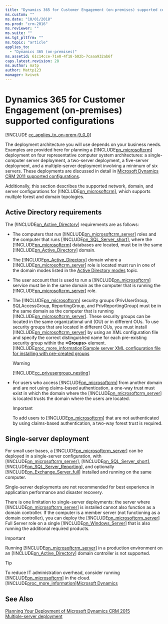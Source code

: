 ```yaml
---
title: "Dynamics 365 for Customer Engagement (on-premises) supported configurations | Microsoft Docs"
ms.custom: ""
ms.date: "10/01/2018"
ms.prod: "crm-2016"
ms.reviewer: ""
ms.suite: ""
ms.tgt_pltfrm: ""
ms.topic: "article"
applies_to: 
  - "Dynamics 365 (on-premises)"
ms.assetid: 61c14cce-71e0-4f18-b02b-7caaa932ab6f
caps.latest.revision: 28
ms.author: matp
author: Mattp123
manager: kvivek
---
```

# Dynamics 365 for Customer Engagement (on-premises) supported configurations

[!INCLUDE [cc_applies_to_on-prem-9_0_0](../includes/cc_applies_to_on-prem-9_0_0.md)]

The deployment architecture you will use depends on your business needs. Examples are provided here for planning a [!INCLUDE[pn_microsoftcrm](../includes/pn-microsoftcrm.md)] deployment on four representative computer system architectures: a single-computer server deployment, a two-server deployment, a five-server deployment, and a multiple-server deployment involving a minimum of six servers. These deployments are discussed in detail in [Microsoft Dynamics CRM 2011 supported configurations](microsoft-dynamics-365-supported-configurations.md).  
  
 Additionally, this section describes the supported network, domain, and server configurations for [!INCLUDE[pn_microsoftcrm](../includes/pn-microsoftcrm.md)], which supports multiple forest and domain topologies.  
  
## Active Directory requirements  
 The [!INCLUDE[pn_Active_Directory](../includes/pn-active-directory.md)] requirements are as follows:  
  
-   The computers that run [!INCLUDE[pn_microsoftcrm_server](../includes/pn-microsoftcrm-server.md)] roles and the computer that runs [!INCLUDE[pn_SQL_Server_short](../includes/pn-sql-server-short.md)], where the [!INCLUDE[pn_microsoftcrm](../includes/pn-microsoftcrm.md)] databases are located, must be in the same [!INCLUDE[pn_Active_Directory](../includes/pn-active-directory.md)] domain.  
  
-   The [!INCLUDE[pn_Active_Directory](../includes/pn-active-directory.md)] domain where a [!INCLUDE[pn_microsoftcrm_server](../includes/pn-microsoftcrm-server.md)] role is located must run in one of the domain modes listed in the [Active Directory modes](software-requirements-for-microsoft-dynamics-365-server.md#Active_directory_modes) topic.  
  
-   The user account that is used to run a [!INCLUDE[pn_microsoftcrm](../includes/pn-microsoftcrm.md)] service must be in the same domain as the computer that is running the [!INCLUDE[pn_microsoftcrm_server](../includes/pn-microsoftcrm-server.md)] role.  
  
-   The [!INCLUDE[pn_microsoftcrm](../includes/pn-microsoftcrm.md)] security groups (PrivUserGroup, SQLAccessGroup, ReportingGroup, and PrivReportingGroup) must be in the same domain as the computer that is running [!INCLUDE[pn_microsoftcrm_server](../includes/pn-microsoftcrm-server.md)]. These security groups can be located in the same organizational unit (OU) or in different OUs. To use security groups that are located in different OUs, you must install [!INCLUDE[pn_microsoftcrm_server](../includes/pn-microsoftcrm-server.md)] by using an XML configuration file and specify the correct distinguished name for each pre-existing security group within the **\<Groups>** element.  [!INCLUDE[proc_more_information](../includes/proc-more-information.md)][Sample server XML configuration file for installing with pre-created groups](sample-server-xml-config-file-pre-created-groups.md)  
  
    > [!WARNING]
    >  [!INCLUDE[cc_privusergroup_nesting](../includes/cc-privusergroup-nesting.md)]  
  
-   For users who access [!INCLUDE[pn_microsoftcrm](../includes/pn-microsoftcrm.md)] from another domain and are not using claims-based authentication, a one-way trust must exist in which the domain where the [!INCLUDE[pn_microsoftcrm_server](../includes/pn-microsoftcrm-server.md)] is located trusts the domain where the users are located.  
  
    > [!IMPORTANT]
    >  To add users to [!INCLUDE[pn_microsoftcrm](../includes/pn-microsoftcrm.md)] that are not authenticated by using claims-based authentication, a two-way forest trust is required.  
  
## Single-server deployment  
 For small user bases, a [!INCLUDE[pn_microsoftcrm_server](../includes/pn-microsoftcrm-server.md)] can be deployed in a single-server configuration, with [!INCLUDE[pn_microsoftcrm_server](../includes/pn-microsoftcrm-server.md)], [!INCLUDE[pn_SQL_Server_short](../includes/pn-sql-server-short.md)], [!INCLUDE[pn_SQL_Server_Reporting](../includes/pn-sql-server-reporting.md)], and optionally [!INCLUDE[pn_Exchange_Server_full](../includes/pn-exchange-server-full.md)] installed and running on the same computer.  
  
 Single-server deployments are not recommended for best experience in application performance and disaster recovery.  
  
 There is one limitation to single-server deployments: the server where [!INCLUDE[pn_microsoftcrm_server](../includes/pn-microsoftcrm-server.md)] is installed cannot also function as a domain controller. If the computer is a member server (not functioning as a domain controller), you can deploy the [!INCLUDE[pn_microsoftcrm_server](../includes/pn-microsoftcrm-server.md)] Full Server role on a single [!INCLUDE[pn_Windows_Server](../includes/pn-windows-server.md)] that is also running the additional required products.  
  
> [!IMPORTANT]
>  Running [!INCLUDE[pn_microsoftcrm_server](../includes/pn-microsoftcrm-server.md)] in a production environment on an [!INCLUDE[pn_Active_Directory](../includes/pn-active-directory.md)] domain controller is not supported.  
  
> [!TIP]
>  To reduce IT administration overhead, consider running [!INCLUDE[pn_microsoftcrm](../includes/pn-microsoftcrm.md)] in the cloud. [!INCLUDE[proc_more_information](../includes/proc-more-information.md)][Microsoft Dynamics](http://go.microsoft.com/fwlink/p/?LinkId=513167)  
  

## See Also  
 [Planning Your Deployment of Microsoft Dynamics CRM 2015](planning-your-deployment-of-microsoft-dynamics-365.md)   
 [Multiple-server deployment](microsoft-dynamics-365-multiple-server-deployment.md)

